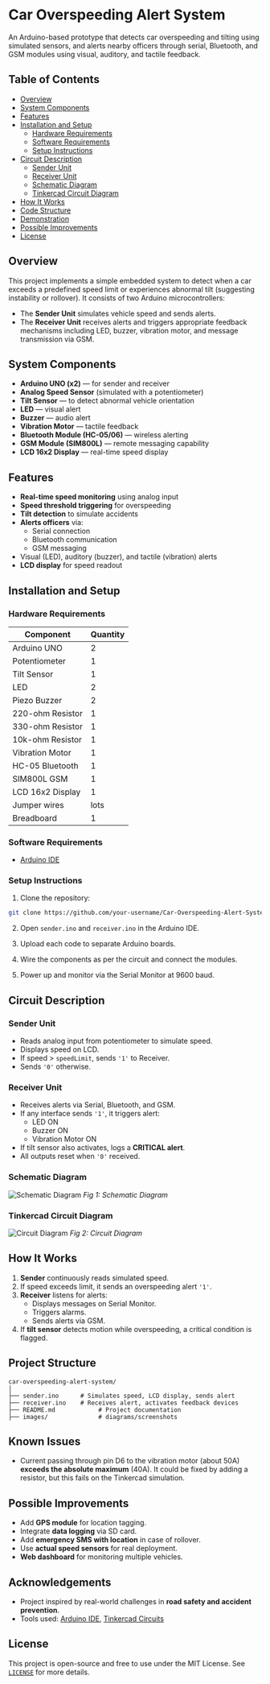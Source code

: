 # Car Overspeeding Alert System

An Arduino-based prototype that detects car overspeeding and tilting using simulated sensors, and alerts nearby officers through serial, Bluetooth, and GSM modules using visual, auditory, and tactile feedback.

## Table of Contents

* [Overview](#overview)
* [System Components](#system-components)
* [Features](#features)
* [Installation and Setup](#installation-and-setup)
    * [Hardware Requirements](#hardware-requirements)
    * [Software Requirements](#software-requirements)
    * [Setup Instructions](#setup-instructions)
* [Circuit Description](#circuit-description)
    * [Sender Unit](#sender-unit)
    * [Receiver Unit](#receiver-unit)
    * [Schematic Diagram](#schematic-diagram)
    * [Tinkercad Circuit Diagram](#tinkercad-circuit-diagram)
* [How It Works](#how-it-works)
* [Code Structure](#code-structure)
* [Demonstration](#demonstration)
* [Possible Improvements](#possible-improvements)
* [License](#license)

## Overview

This project implements a simple embedded system to detect when a car exceeds a predefined speed limit or experiences abnormal tilt (suggesting instability or rollover). It consists of two Arduino microcontrollers:

* The **Sender Unit** simulates vehicle speed and sends alerts.
* The **Receiver Unit** receives alerts and triggers appropriate feedback mechanisms including LED, buzzer, vibration motor, and message transmission via GSM.

## System Components

* **Arduino UNO (x2)** — for sender and receiver
* **Analog Speed Sensor** (simulated with a potentiometer)
* **Tilt Sensor** — to detect abnormal vehicle orientation
* **LED** — visual alert
* **Buzzer** — audio alert
* **Vibration Motor** — tactile feedback
* **Bluetooth Module (HC-05/06)** — wireless alerting
* **GSM Module (SIM800L)** — remote messaging capability
* **LCD 16x2 Display** — real-time speed display

## Features

* **Real-time speed monitoring** using analog input
* **Speed threshold triggering** for overspeeding
* **Tilt detection** to simulate accidents
* **Alerts officers** via:
  * Serial connection
  * Bluetooth communication
  * GSM messaging
* Visual (LED), auditory (buzzer), and tactile (vibration) alerts
* **LCD display** for speed readout

## Installation and Setup

### Hardware Requirements

| Component         | Quantity |
| ----------------- | -------- |
| Arduino UNO       | 2        |
| Potentiometer     | 1        |
| Tilt Sensor       | 1        |
| LED               | 2        |
| Piezo Buzzer      | 2        |
| 220-ohm Resistor  | 1        |
| 330-ohm Resistor  | 1        |
| 10k-ohm Resistor  | 1        |
| Vibration Motor   | 1        |
| HC-05 Bluetooth   | 1        |
| SIM800L GSM       | 1        |
| LCD 16x2 Display  | 1        |
| Jumper wires      | lots     |
| Breadboard        | 1        |

### Software Requirements
- [Arduino IDE](https://www.arduino.cc/en/software)

### Setup Instructions

1. Clone the repository:

```bash
git clone https://github.com/your-username/Car-Overspeeding-Alert-System.git
```

2. Open `sender.ino` and `receiver.ino` in the Arduino IDE.

3. Upload each code to separate Arduino boards.

4. Wire the components as per the circuit and connect the modules.

5. Power up and monitor via the Serial Monitor at 9600 baud.

## Circuit Description

### Sender Unit

* Reads analog input from potentiometer to simulate speed.
* Displays speed on LCD.
* If speed > `speedLimit`, sends `'1'` to Receiver.
* Sends `'0'` otherwise.

### Receiver Unit

* Receives alerts via Serial, Bluetooth, and GSM.
* If any interface sends `'1'`, it triggers alert:
  * LED ON
  * Buzzer ON
  * Vibration Motor ON
* If tilt sensor also activates, logs a **CRITICAL alert**.
* All outputs reset when `'0'` received.

### Schematic Diagram
![Schematic Diagram](images/schematic.png)
_Fig 1: Schematic Diagram_

### Tinkercad Circuit Diagram
![Circuit Diagram](images/circuit-diagram.png)
_Fig 2: Circuit Diagram_

## How It Works

1. **Sender** continuously reads simulated speed.
2. If speed exceeds limit, it sends an overspeeding alert `'1'`.
3. **Receiver** listens for alerts:
   * Displays messages on Serial Monitor.
   * Triggers alarms.
   * Sends alerts via GSM.
4. If **tilt sensor** detects motion while overspeeding, a critical condition is flagged.

## Project Structure

```
car-overspeeding-alert-system/
│
├── sender.ino      # Simulates speed, LCD display, sends alert
├── receiver.ino    # Receives alert, activates feedback devices
├── README.md            # Project documentation
├── images/              # diagrams/screenshots
```

## Known Issues
* Current passing through pin D6 to the vibration motor (about 50A) **exceeds the absolute maximum** 
(40A). It could be fixed by adding a resistor, but this fails on the Tinkercad simulation.


## Possible Improvements

* Add **GPS module** for location tagging.
* Integrate **data logging** via SD card.
* Add **emergency SMS with location** in case of rollover.
* Use **actual speed sensors** for real deployment.
* **Web dashboard** for monitoring multiple vehicles.

## Acknowledgements
- Project inspired by real-world challenges in **road safety and accident prevention**.
- Tools used: [Arduino IDE](https://www.arduino.cc/en/software), [Tinkercad Circuits](https://www.tinkercad.com/)

## License

This project is open-source and free to use under the MIT License.
See [`LICENSE`](LICENSE) for more details.
